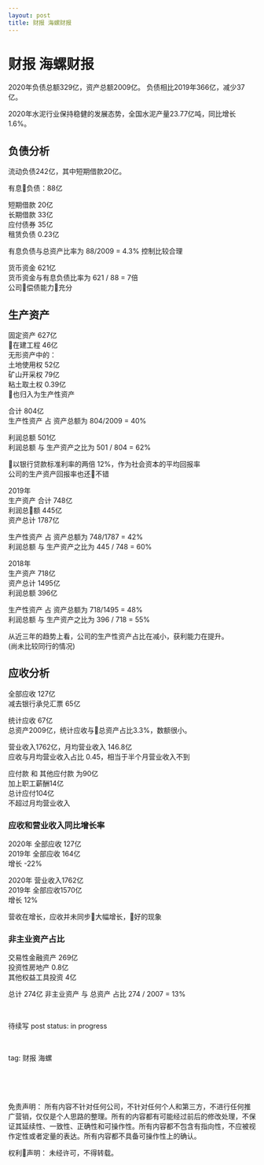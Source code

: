 ```yaml
---
layout: post
title: 财报 海螺财报
---
```


# 财报 海螺财报

2020年负债总额329亿，资产总额2009亿。
负债相比2019年366亿，减少37亿。

2020年水泥行业保持稳健的发展态势，全国水泥产量23.77亿吨，同比增长1.6%。

## 负债分析

流动负债242亿，其中短期借款20亿。

有息负债：88亿

短期借款 20亿  
长期借款 33亿  
应付债券 35亿  
租赁负债 0.23亿  

有息负债与总资产比率为 88/2009 = 4.3% 控制比较合理

货币资金 621亿  
货币资金与有息负债比率为 621 / 88 = 7倍  
公司偿债能力充分  

## 生产资产

固定资产 627亿  
在建工程 46亿  
无形资产中的：  
土地使用权 52亿  
矿山开采权 79亿  
粘土取土权 0.39亿  
也归入为生产性资产

合计 804亿  
生产性资产 占 资产总额为 804/2009 = 40%

利润总额 501亿  
利润总额 与 生产资产之比为 501 / 804 = 62%

以银行贷款标准利率的两倍 12%，作为社会资本的平均回报率  
公司的生产资产回报率也还不错

2019年  
生产资产 合计 748亿  
利润总额 445亿  
资产总计 1787亿

生产性资产 占 资产总额为 748/1787 = 42%  
利润总额 与 生产资产之比为 445 / 748 = 60%  

2018年  
生产资产 718亿  
资产总计 1495亿  
利润总额 396亿  

生产性资产 占 资产总额为 718/1495 = 48%  
利润总额 与 生产资产之比为 396 / 718 = 55%

从近三年的趋势上看，公司的生产性资产占比在减小，获利能力在提升。  
(尚未比较同行的情况)

## 应收分析

全部应收    127亿  
减去银行承兑汇票 65亿

统计应收 67亿  
总资产2009亿，统计应收与总资产占比3.3%，数额很小。

营业收入1762亿，月均营业收入 146.8亿  
应收与月均营业收入占比 0.45，相当于半个月营业收入不到

应付款 和 其他应付款 为90亿  
加上职工薪酬14亿  
总计应付104亿  
不超过月均营业收入  

### 应收和营业收入同比增长率
2020年 全部应收    127亿  
2019年 全部应收    164亿  
增长 -22%

2020年 营业收入1762亿  
2019年 全部应收1570亿  
增长 12%

营收在增长，应收并未同步大幅增长，好的现象


### 非主业资产占比
交易性金融资产 269亿  
投资性房地产  0.8亿  
其他权益工具投资 4亿  

总计 274亿
非主业资产 与 总资产 占比 274 / 2007 = 13%


<br>

待续写
post status: in progress

<br>

tag: 财报 海螺

<br>
<br>
<br>

免责声明：
所有内容不针对任何公司，不针对任何个人和第三方，不进行任何推广营销，仅仅是个人思路的整理。所有的内容都有可能经过前后的修改处理，不保证其延续性、一致性、正确性和可操作性。所有内容都不包含有指向性，不应被视作定性或者定量的表达。所有内容都不具备可操作性上的确认。

权利声明：
未经许可，不得转载。